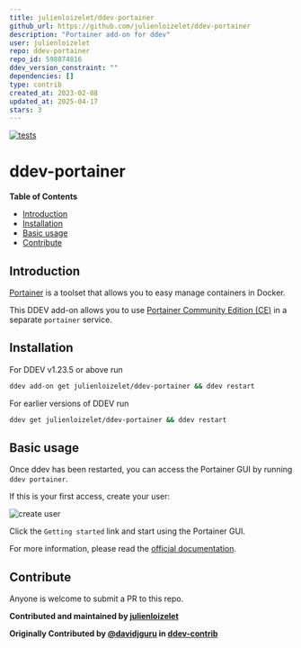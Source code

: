 ```yaml
---
title: julienloizelet/ddev-portainer
github_url: https://github.com/julienloizelet/ddev-portainer
description: "Portainer add-on for ddev"
user: julienloizelet
repo: ddev-portainer
repo_id: 598874816
ddev_version_constraint: ""
dependencies: []
type: contrib
created_at: 2023-02-08
updated_at: 2025-04-17
stars: 3
---
```


[![tests](https://github.com/julienloizelet/ddev-portainer/actions/workflows/tests.yml/badge.svg)](https://github.com/julienloizelet/ddev-portainer/actions/workflows/tests.yml)

# ddev-portainer

<!-- START doctoc generated TOC please keep comment here to allow auto update -->
<!-- DON'T EDIT THIS SECTION, INSTEAD RE-RUN doctoc TO UPDATE -->
**Table of Contents**

- [Introduction](#introduction)
- [Installation](#installation)
- [Basic usage](#basic-usage)
- [Contribute](#contribute)

<!-- END doctoc generated TOC please keep comment here to allow auto update -->

## Introduction

[Portainer](https://www.portainer.io/) is a toolset that allows you to easy manage containers in Docker.

This DDEV add-on allows you to use [Portainer Community Edition (CE)](https://docs.portainer.io/#about-portainer) in a separate `portainer` service.


## Installation

For DDEV v1.23.5 or above run

```sh
ddev add-on get julienloizelet/ddev-portainer && ddev restart
```

For earlier versions of DDEV run

```sh
ddev get julienloizelet/ddev-portainer && ddev restart
```

## Basic usage

Once ddev has been restarted, you can access the Portainer GUI by running `ddev portainer`.
 
If this is your first access, create your user:

![create user](https://raw.githubusercontent.com/julienloizelet/ddev-portainer/main/images/create-user.jpg)



Click the `Getting started` link and start using the Portainer GUI.

For more information, please read the [official documentation](https://docs.portainer.io/user/home).

## Contribute

Anyone is welcome to submit a PR to this repo.


**Contributed and maintained by [julienloizelet](https://github.com/julienloizelet)**

**Originally Contributed by [@davidjguru](https://github.com/davidjguru) in [ddev-contrib](https://github.com/ddev/ddev-contrib/tree/master/docker-compose-services/portainer)**
